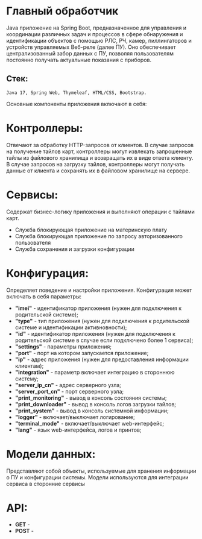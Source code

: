 # Главный обработчик
Java приложение на Spring Boot, предназначенное для управления и координации различных задач
и процессов в сфере обнаружения и идентификации объектов с помощью РЛС, РЧ, камер, пиллингаторов
и устройств управляемых Веб-реле (далее ПУ). Оно обеспечивает централизованный забор данных с ПУ,
позволяя пользователям постоянно получать актуальные показания с приборов. 

## Cтек:
    Java 17, Spring Web, Thymeleaf, HTML/CSS, Bootstrap.

Основные компоненты приложения включают в себя:

# Контроллеры:
Отвечают за обработку HTTP-запросов от клиентов.
В случае запросов на получение тайлов карт, контроллеры могут извлекать
запрошенные тайлы из файлового хранилища и возвращать их в виде ответа клиенту.
В случае запросов на загрузку тайлов, контроллеры могут получать данные
от клиента и сохранять их в файловом хранилище на сервере.

# Сервисы:
Содержат бизнес-логику приложения и выполняют операции с тайлами карт.

* Служба блокирующая приложение на материнскую плату
* Служба блокирующая приложение по запросу авторизованного пользователя
* Служба сохранения и загрузки конфигурации

# Конфигурация:
Определяет поведение и настройки приложения. Конфигурация может включать в себя параметры:

* **"imei"** - идентификатор приложения (нужен для подключения к родительской системе);
* **"type"** - тип приложения (нужен для подключения к родительской системе и идентификации активновности);
* **"id"** - идентификатор приложения (нужен для подключения к родительской системе в случае если подключено более 1 сервиса);
* **"settings"** - параметры приложения;
* **"port"** - порт на котором запускается приложение;
* **"ip"** - адрес приложения (нужен для предоставления информации клиентам);
* **"integration"** - параметр включает интеграцию в стороннюю систему;
* **"server_ip_cn"** - адрес серверного узла;
* **"server_port_cn"** - порт серверного узла;
* **"print_monitoring"** - вывод в консоль состояния системы;
* **"print_downloader"** - вывод в консоль логов загрузки тайлов;
* **"print_system"** - вывод в консоль системной информации;
* **"logger"** - включает/выключает логирование;
* **"terminal_mode"** - включает/выключает web-интерфейс;
* **"lang"** - язык web-интерфейса, логов и принтов;

# Модели данных:
Представляют собой объекты, используемые для хранения информации о ПУ и конфигурации системы.
Модели используются для интеграции сервиса в сторонние сервисы

# API:
* **GET** - 
* **POST** -
